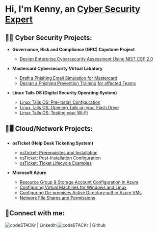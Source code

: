 <h1>Hi, I'm Kenny, an <a href="https://linkedin.com/in/kenny-tran-careers/">Cyber Security Expert</a></h1>

<h2>🔐🛜 Cyber Security Projects:</h2>

- <b>Governance, Risk and Compliance (GRC) Capstone Project</b>
  -  [Design Enterprise Cybersecurity Assessment Using NIST CSF 2.0](https://github.com/ktrantech/GRC)
 
- <b>Mastercard Cybersecurity Virtual Labatory</b>
  -  [Draft a Phishing Email Simulation for Mastercard](https://github.com/ktrantech/phish-email-simulation/tree/main)
  -  [Design a Phishing Prevention Training for affected Teams](https://github.com/ktrantech/design-phish-training)


- <b>Linux Tails OS (Digital Security Operating System)</b>
  - [Linux Tails OS: Pre-Install Configuration](https://github.com/ktrantech/tails-os)
  - [Linux Tails OS: Opening Tails on your Flash Drive](https://github.com/ktrantech/post-install-config)
  - [Linux Tails OS: Testing your Wi-Fi](https://github.com/ktrantech/Wifi-testing)


<h2>📶🖥️ Cloud/Network Projects:</h2>

- <b>osTicket (Help Desk Ticketing System)</b>

  - [osTicket: Prerequisites and Installation](https://github.com/ktrantech/osticket-prereqs)
  - [osTicket: Post-Installation Configuration](https://github.com/ktrantech/post-install-config)
  - [osTicket: Ticket Lifecycle Examples](https://github.com/ktrantech/ostick-lifecycle-example)
- <b>Microsoft Azure</b>
  - [Resource Group & Storage Account Configuration in Azure](https://github.com/ktrantech/azure-intro)
  - [Configuring Virtual Machines for Windows and Linux](https://github.com/ktrantech/creating-vm)
  - [Configuring On-premises Active Directory within Azure VMs](https://github.com/ktrantech/config-ad)
  - [Network File Shares and Permissions](https://github.com/ktrantech/network-file-shares-permissions)
 


 

<h2>🤳Connect with me:</h2>

[<img align="left" alt="codeSTACKr | LinkedIn" src="https://img.icons8.com/doodle/36/000000/linkedin--v2.png"/>][linkedin]
[<img align="left" alt="codeSTACKr | Github"  src="https://img.icons8.com/nolan/36/github.png"/>][github]

[github]: https://https://github.com/ktrantech/ktrantech
[linkedin]: https://www.linkedin.com/in/kenny-tran-careers/


